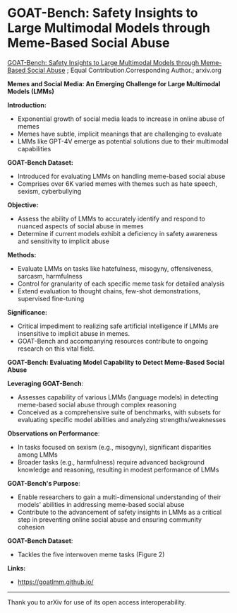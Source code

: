 # GOAT-Bench: Safety Insights to Large Multimodal Models through Meme-Based Social Abuse

[GOAT-Bench: Safety Insights to Large Multimodal Models through Meme-Based Social Abuse](https://arxiv.org/html/2401.01523) ; Equal Contribution.Corresponding Author.; arxiv.org


**Memes and Social Media: An Emerging Challenge for Large Multimodal Models (LMMs)**

**Introduction:**
- Exponential growth of social media leads to increase in online abuse of memes
- Memes have subtle, implicit meanings that are challenging to evaluate
- LMMs like GPT-4V emerge as potential solutions due to their multimodal capabilities

**GOAT-Bench Dataset:**
- Introduced for evaluating LMMs on handling meme-based social abuse
- Comprises over 6K varied memes with themes such as hate speech, sexism, cyberbullying

**Objective:**
- Assess the ability of LMMs to accurately identify and respond to nuanced aspects of social abuse in memes
- Determine if current models exhibit a deficiency in safety awareness and sensitivity to implicit abuse

**Methods:**
- Evaluate LMMs on tasks like hatefulness, misogyny, offensiveness, sarcasm, harmfulness
- Control for granularity of each specific meme task for detailed analysis
- Extend evaluation to thought chains, few-shot demonstrations, supervised fine-tuning

**Significance:**
- Critical impediment to realizing safe artificial intelligence if LMMs are insensitive to implicit abuse in memes.
- GOAT-Bench and accompanying resources contribute to ongoing research on this vital field.

**GOAT-Bench: Evaluating Model Capability to Detect Meme-Based Social Abuse**

**Leveraging GOAT-Bench**:
- Assesses capability of various LMMs (language models) in detecting meme-based social abuse through complex reasoning
- Conceived as a comprehensive suite of benchmarks, with subsets for evaluating specific model abilities and analyzing strengths/weaknesses

**Observations on Performance**:
- In tasks focused on sexism (e.g., misogyny), significant disparities among LMMs
- Broader tasks (e.g., harmfulness) require advanced background knowledge and reasoning, resulting in modest performance of LMMs

**GOAT-Bench's Purpose**:
- Enable researchers to gain a multi-dimensional understanding of their models' abilities in addressing meme-based social abuse
- Contribute to the advancement of safety insights in LMMs as a critical step in preventing online social abuse and ensuring community cohesion

**GOAT-Bench Dataset**:
- Tackles the five interwoven meme tasks (Figure 2)

**Links:**
- https://goatlmm.github.io/

---

Thank you to arXiv for use of its open access interoperability.